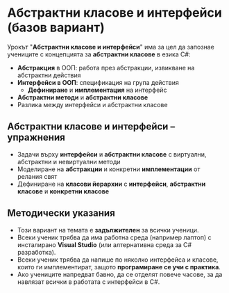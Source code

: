 # Абстрактни класове и интерфейси (базов вариант)

Урокът "**Абстрактни класове и интерфейси**" има за цел да запознае учениците с концепцията за **абстрактни класове** в езика C#:
 - **Абстракция** в ООП: работа през абстракции, извикване на абстрактни действия
 - **Интерфейси в ООП**: спецификация на група действия 
   - **Дефиниране** и **имплементация** на интерфейс
 - **Абстрактни методи** и **абстрактни класове**
 - Разлика между интерфейси и абстрактни класове

## Абстрактни класове и интерфейси – упражнения
  - Задачи върху **интерфейси** и **абстрактни класове** с виртуални, абстрактни и невиртуални методи
  - Моделиране на **абстракции** и конкретни **имплементации** от релания свят
  - Дефиниране на **класови йерархии** с **интерфейси**, **абстрактни класове** и **конкретни класове**

## Методически указания
  - Този вариант на темата е **задължителен** за всички ученици.
  - Всеки ученик трябва да има работна среда (например лаптоп) с инсталирано **Visual Studio** (или алтернативна среда за C# разработка).
  - Всеки ученик трябва да напише по няколко интерфейса и класове, които ги имплементират, защото **програмиране сe учи с практика**.
  - Ако учениците напредват бавно, да се отделят повече часове, за да навлязат всички в работата с интерфейси в C#.
